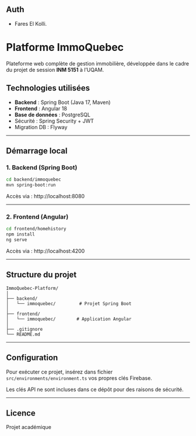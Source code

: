 ## Auth

- Fares El Kolli.

# Platforme ImmoQuebec

Plateforme web complète de gestion immobilière, développée dans le cadre du projet de session **INM 5151** à l’UQAM.

## Technologies utilisées

- **Backend** : Spring Boot (Java 17, Maven)
- **Frontend** : Angular 18
- **Base de données** : PostgreSQL
- Sécurité : Spring Security + JWT
- Migration DB : Flyway

---

##  Démarrage local

###  1. Backend (Spring Boot)

```bash
cd backend/immoquebec
mvn spring-boot:run
```

Accès via : http://localhost:8080

---

###  2. Frontend (Angular)

```bash
cd frontend/homehistory
npm install
ng serve
```

Accès via : http://localhost:4200

---

## Structure du projet

```
ImmoQuebec-Platform/
│
├── backend/
│   └── immoquebec/         # Projet Spring Boot
│
├── frontend/
│   └── immoquebec/        # Application Angular
│
├── .gitignore
└── README.md
```

---

## Configuration

Pour exécuter ce projet, insérez dans fichier `src/environments/environment.ts` vos propres clés Firebase.

Les clés API ne sont incluses dans ce dépôt pour des raisons de sécurité.

---

##  Licence

Projet académique 
